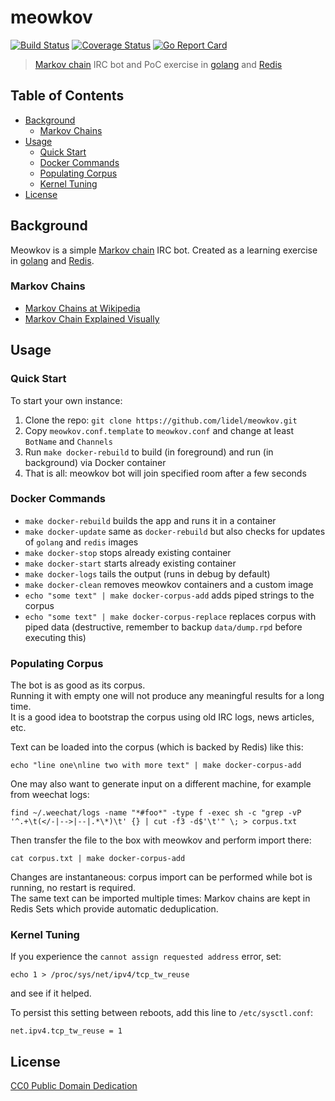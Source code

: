 # meowkov
[![Build Status](https://travis-ci.org/lidel/meowkov.svg)](https://travis-ci.org/lidel/meowkov)
[![Coverage Status](https://coveralls.io/repos/lidel/meowkov/badge.svg?branch=master&service=github)](https://coveralls.io/github/lidel/meowkov?branch=master)
[![Go Report Card](http://goreportcard.com/badge/lidel/meowkov)](http://goreportcard.com/report/lidel/meowkov)

> [Markov chain](https://en.wikipedia.org/wiki/Markov_chain) IRC bot and PoC exercise in [golang](http://golang.org/) and [Redis](http://redis.io/)

## Table of Contents

- [Background](#background)
  - [Markov Chains](#markov-chains)
- [Usage](#usage)
  - [Quick Start](#quick-start)
  - [Docker Commands](#docker-commands)
  - [Populating Corpus](#populating-corpus)
  - [Kernel Tuning](#kernel-tuning)
- [License](#license)

## Background

Meowkov is a simple [Markov chain](https://en.wikipedia.org/wiki/Markov_chain) IRC bot.
Created as a learning exercise in [golang](http://golang.org/) and [Redis](http://redis.io/).

### Markov Chains

- [Markov Chains at Wikipedia](https://en.wikipedia.org/wiki/Markov_chain)
- [Markov Chain Explained Visually](http://setosa.io/ev/markov-chains/)


## Usage

### Quick Start

To start your own instance:

1. Clone the repo: `git clone https://github.com/lidel/meowkov.git`
2. Copy `meowkov.conf.template` to `meowkov.conf` and change at least `BotName` and `Channels`
3. Run `make docker-rebuild` to build (in foreground) and run (in background) via Docker container
4. That is all: meowkov bot will join specified room after a few seconds

### Docker Commands

- `make docker-rebuild` builds the app and runs it in a container
- `make docker-update` same as `docker-rebuild` but also checks for updates of `golang` and `redis` images
- `make docker-stop` stops already existing container
- `make docker-start` starts already existing container
- `make docker-logs` tails the output (runs in debug by default)
- `make docker-clean` removes meowkov containers and a custom image
- `echo "some text" | make docker-corpus-add` adds piped strings to the corpus
- `echo "some text" | make docker-corpus-replace` replaces corpus with piped data
  (destructive, remember to backup `data/dump.rpd` before executing this)

### Populating Corpus

The bot is as good as its corpus.    
Running it with empty one will not produce any meaningful results for a long time.    
It is a good idea to bootstrap the corpus using old IRC logs, news articles, etc.

Text can be loaded into the corpus (which is backed by Redis) like this:
```
echo "line one\nline two with more text" | make docker-corpus-add
```

One may also want to generate input on a different machine, for example from weechat logs:

```
find ~/.weechat/logs -name "*#foo*" -type f -exec sh -c "grep -vP '^.+\t(</-|-->|--|.*\*)\t' {} | cut -f3 -d$'\t'" \; > corpus.txt
```
Then transfer the file to the box with meowkov and perform import there:
```
cat corpus.txt | make docker-corpus-add
```

Changes are instantaneous: corpus import can be performed while bot is running, no restart is required.    
The same text can be imported multiple times: Markov chains are kept in Redis Sets which provide automatic deduplication.

### Kernel Tuning

If you experience the `cannot assign requested address` error, set:

```
echo 1 > /proc/sys/net/ipv4/tcp_tw_reuse
```
and see if it helped. 

To persist this setting between reboots, add this line to `/etc/sysctl.conf`:
```
net.ipv4.tcp_tw_reuse = 1
```

## License

[CC0 Public Domain Dedication](https://creativecommons.org/publicdomain/zero/1.0/)
